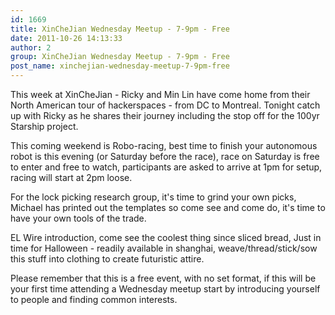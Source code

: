 ```yaml
---
id: 1669
title: XinCheJian Wednesday Meetup - 7-9pm - Free
date: 2011-10-26 14:13:33
author: 2
group: XinCheJian Wednesday Meetup - 7-9pm - Free
post_name: xinchejian-wednesday-meetup-7-9pm-free
---
```


This week at XinCheJian - Ricky and Min Lin have come home from their North American tour of hackerspaces - from DC to Montreal. Tonight catch up with Ricky as he shares their journey including the stop off for the 100yr Starship project.

This coming weekend is Robo-racing, best time to finish your autonomous robot is this evening (or Saturday before the race), race on Saturday is free to enter and free to watch, participants are asked to arrive at 1pm for setup, racing will start at 2pm loose.

For the lock picking research group, it's time to grind your own picks, Michael has printed out the templates so come see and come do, it's time to have your own tools of the trade.

EL Wire introduction, come see the coolest thing since sliced bread, Just in time for Halloween - readily available in shanghai, weave/thread/stick/sow this stuff into clothing to create futuristic attire.

Please remember that this is a free event, with no set format, if this will be your first time attending a Wednesday meetup start by introducing yourself to people and finding common interests.